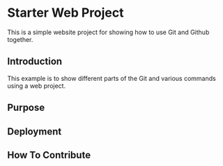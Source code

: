 # Starter Web Project

This is a simple website project for showing how to use Git and Github together.

## Introduction

This example is to show different parts of the Git and various commands using a web project.

## Purpose

## Deployment

## How To Contribute